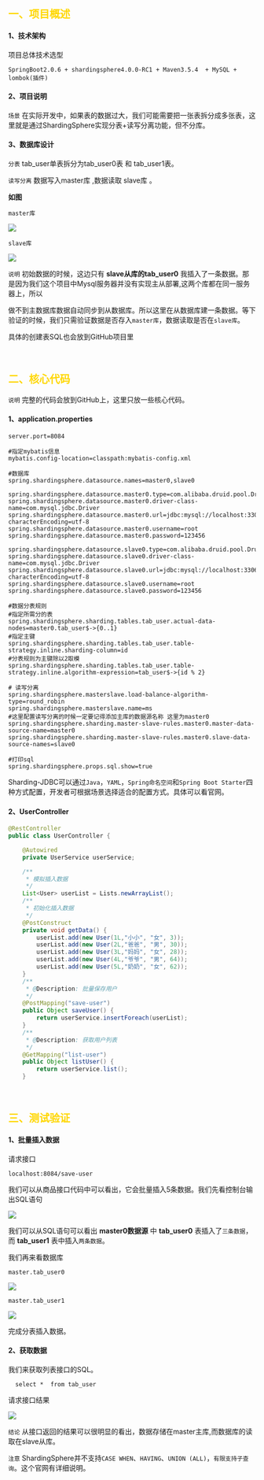 ## <font color=#FFD700> 一、项目概述 </font>

#### 1、技术架构

项目总体技术选型

```
SpringBoot2.0.6 + shardingsphere4.0.0-RC1 + Maven3.5.4  + MySQL + lombok(插件)
```

#### 2、项目说明

`场景` 在实际开发中，如果表的数据过大，我们可能需要把一张表拆分成多张表，这里就是通过ShardingSphere实现分表+读写分离功能，但不分库。

#### 3、数据库设计

`分表`  tab_user单表拆分为tab_user0表 和 tab_user1表。

`读写分离` 数据写入master库 ,数据读取 slave库 。

**如图**

`master库`

![](https://img2018.cnblogs.com/blog/1090617/201910/1090617-20191016213947793-556434384.png)

`slave库`

![](https://img2018.cnblogs.com/blog/1090617/201910/1090617-20191016213957809-1645338573.png)


`说明` 初始数据的时候，这边只有 **slave从库的tab_user0** 我插入了一条数据。那是因为我们这个项目中Mysql服务器并没有实现主从部署,这两个库都在同一服务器上，所以

做不到主数据库数据自动同步到从数据库。所以这里在从数据库建一条数据。等下验证的时候，我们只需验证数据是否存入`master库`，数据读取是否在`slave库`。

具体的创建表SQL也会放到GitHub项目里

<br>

## <font color=#FFD700>二、核心代码 </font>

`说明` 完整的代码会放到GitHub上，这里只放一些核心代码。

#### 1、application.properties

```properties
server.port=8084

#指定mybatis信息
mybatis.config-location=classpath:mybatis-config.xml

#数据库
spring.shardingsphere.datasource.names=master0,slave0

spring.shardingsphere.datasource.master0.type=com.alibaba.druid.pool.DruidDataSource
spring.shardingsphere.datasource.master0.driver-class-name=com.mysql.jdbc.Driver
spring.shardingsphere.datasource.master0.url=jdbc:mysql://localhost:3306/master?characterEncoding=utf-8
spring.shardingsphere.datasource.master0.username=root
spring.shardingsphere.datasource.master0.password=123456

spring.shardingsphere.datasource.slave0.type=com.alibaba.druid.pool.DruidDataSource
spring.shardingsphere.datasource.slave0.driver-class-name=com.mysql.jdbc.Driver
spring.shardingsphere.datasource.slave0.url=jdbc:mysql://localhost:3306/slave?characterEncoding=utf-8
spring.shardingsphere.datasource.slave0.username=root
spring.shardingsphere.datasource.slave0.password=123456

#数据分表规则
#指定所需分的表
spring.shardingsphere.sharding.tables.tab_user.actual-data-nodes=master0.tab_user$->{0..1}
#指定主键
spring.shardingsphere.sharding.tables.tab_user.table-strategy.inline.sharding-column=id
#分表规则为主键除以2取模
spring.shardingsphere.sharding.tables.tab_user.table-strategy.inline.algorithm-expression=tab_user$->{id % 2}

# 读写分离
spring.shardingsphere.masterslave.load-balance-algorithm-type=round_robin
spring.shardingsphere.masterslave.name=ms
#这里配置读写分离的时候一定要记得添加主库的数据源名称 这里为master0
spring.shardingsphere.sharding.master-slave-rules.master0.master-data-source-name=master0
spring.shardingsphere.sharding.master-slave-rules.master0.slave-data-source-names=slave0

#打印sql
spring.shardingsphere.props.sql.show=true
```

Sharding-JDBC可以通过`Java`，`YAML`，`Spring命名空间`和`Spring Boot Starter`四种方式配置，开发者可根据场景选择适合的配置方式。具体可以看官网。

#### 2、UserController

```java
@RestController
public class UserController {

    @Autowired
    private UserService userService;

    /**
     * 模拟插入数据
     */
    List<User> userList = Lists.newArrayList();
    /**
     * 初始化插入数据
     */
    @PostConstruct
    private void getData() {
        userList.add(new User(1L,"小小", "女", 3));
        userList.add(new User(2L,"爸爸", "男", 30));
        userList.add(new User(3L,"妈妈", "女", 28));
        userList.add(new User(4L,"爷爷", "男", 64));
        userList.add(new User(5L,"奶奶", "女", 62));
    }
    /**
     * @Description: 批量保存用户
     */
    @PostMapping("save-user")
    public Object saveUser() {
        return userService.insertForeach(userList);
    }
    /**
     * @Description: 获取用户列表
     */
    @GetMapping("list-user")
    public Object listUser() {
        return userService.list();
    }
```

<br>

## <font color=#FFD700>三、测试验证  </font>

#### 1、批量插入数据

请求接口

```
localhost:8084/save-user
```

我们可以从商品接口代码中可以看出，它会批量插入5条数据。我们先看控制台输出SQL语句

![](https://img2018.cnblogs.com/blog/1090617/201910/1090617-20191016214013613-520082614.png)



我们可以从SQL语句可以看出	**master0数据源** 中 **tab_user0** 表插入了`三条数据`，而 **tab_user1** 表中插入`两条数据`。

我们再来看数据库

`master.tab_user0`

![](https://img2018.cnblogs.com/blog/1090617/201910/1090617-20191016214021616-2037678416.png)



`master.tab_user1`

![](https://img2018.cnblogs.com/blog/1090617/201910/1090617-20191016214028932-1050325570.png)





完成分表插入数据。

#### 2、获取数据

我们来获取列表接口的SQL。

```mysql
  select *  from tab_user 
```

请求接口结果

![](https://img2018.cnblogs.com/blog/1090617/201910/1090617-20191016214037389-922151476.png)

`结论` 从接口返回的结果可以很明显的看出，数据存储在master主库,而数据库的读取在slave从库。

`注意` ShardingSphere并不支持`CASE WHEN`、`HAVING`、`UNION (ALL)`，`有限支持子查询`。这个官网有详细说明。

<br>